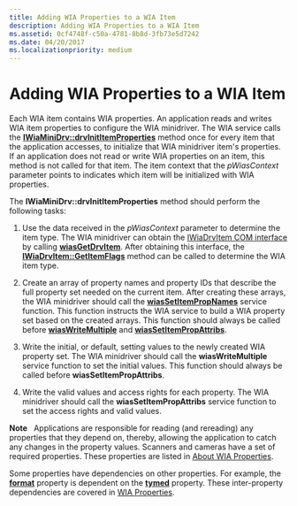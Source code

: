 ```yaml
---
title: Adding WIA Properties to a WIA Item
description: Adding WIA Properties to a WIA Item
ms.assetid: 0cf4748f-c50a-4781-8b8d-3fb73e5d7242
ms.date: 04/20/2017
ms.localizationpriority: medium
---
```


# Adding WIA Properties to a WIA Item





Each WIA item contains WIA properties. An application reads and writes WIA item properties to configure the WIA minidriver. The WIA service calls the [**IWiaMiniDrv::drvInitItemProperties**](https://docs.microsoft.com/windows-hardware/drivers/ddi/wiamindr_lh/nf-wiamindr_lh-iwiaminidrv-drvinititemproperties) method once for every item that the application accesses, to initialize that WIA minidriver item's properties. If an application does not read or write WIA properties on an item, this method is not called for that item. The item context that the *pWiasContext* parameter points to indicates which item will be initialized with WIA properties.

The **IWiaMiniDrv::drvInitItemProperties** method should perform the following tasks:

1.  Use the data received in the *pWiasContext* parameter to determine the item type. The WIA minidriver can obtain the [IWiaDrvItem COM interface](iwiadrvitem-com-interface.md) by calling [**wiasGetDrvItem**](https://docs.microsoft.com/windows-hardware/drivers/ddi/wiamdef/nf-wiamdef-wiasgetdrvitem). After obtaining this interface, the [**IWiaDrvItem::GetItemFlags**](https://docs.microsoft.com/windows-hardware/drivers/ddi/wiamindr_lh/nf-wiamindr_lh-iwiadrvitem-getitemflags) method can be called to determine the WIA item type.

2.  Create an array of property names and property IDs that describe the full property set needed on the current item. After creating these arrays, the WIA minidriver should call the [**wiasSetItemPropNames**](https://docs.microsoft.com/windows-hardware/drivers/ddi/wiamdef/nf-wiamdef-wiassetitempropnames) service function. This function instructs the WIA service to build a WIA property set based on the created arrays. This function should always be called before [**wiasWriteMultiple**](https://docs.microsoft.com/windows-hardware/drivers/ddi/wiamdef/nf-wiamdef-wiaswritemultiple) and [**wiasSetItemPropAttribs**](https://docs.microsoft.com/windows-hardware/drivers/ddi/wiamdef/nf-wiamdef-wiassetitempropattribs).

3.  Write the initial, or default, setting values to the newly created WIA property set. The WIA minidriver should call the **wiasWriteMultiple** service function to set the initial values. This function should always be called before **wiasSetItemPropAttribs**.

4.  Write the valid values and access rights for each property. The WIA minidriver should call the **wiasSetItemPropAttribs** service function to set the access rights and valid values.

**Note**   Applications are responsible for reading (and rereading) any properties that they depend on, thereby, allowing the application to catch any changes in the property values.
Scanners and cameras have a set of required properties. These properties are listed in [About WIA Properties](about-wia-properties.md).

Some properties have dependencies on other properties. For example, the [**format**](https://docs.microsoft.com/windows-hardware/drivers/image/wia-ipa-format) property is dependent on the [**tymed**](https://docs.microsoft.com/windows-hardware/drivers/image/wia-ipa-tymed) property. These inter-property dependencies are covered in [WIA Properties](https://docs.microsoft.com/windows-hardware/drivers/image/wia-properties).

 

 

 




